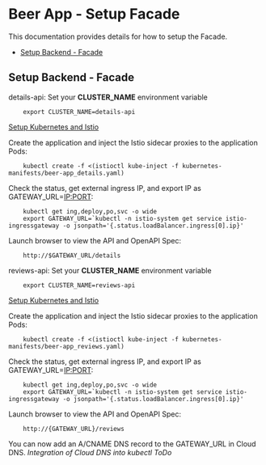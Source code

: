 # Beer App - Setup Facade
This documentation provides details for how to setup the Facade.

* [Setup Backend - Facade](#setup_backend_facade)

## <a name="setup_backend_facade">Setup Backend - Facade</a>
details-api:
Set your **CLUSTER_NAME** environment variable

        export CLUSTER_NAME=details-api

[Setup Kubernetes and Istio](SETUP-KUBERNETES-ISTIO.md)

Create the application and inject the Istio sidecar proxies to the application Pods:

        kubectl create -f <(istioctl kube-inject -f kubernetes-manifests/beer-app_details.yaml)

Check the status, get external ingress IP, and export IP as GATEWAY_URL=<IP:PORT>:

        kubectl get ing,deploy,po,svc -o wide
        export GATEWAY_URL=`kubectl -n istio-system get service istio-ingressgateway -o jsonpath='{.status.loadBalancer.ingress[0].ip}'

Launch browser to view the API and OpenAPI Spec:

        http://$GATEWAY_URL/details

reviews-api:
Set your **CLUSTER_NAME** environment variable

        export CLUSTER_NAME=reviews-api

[Setup Kubernetes and Istio](SETUP-KUBERNETES-ISTIO.md)

Create the application and inject the Istio sidecar proxies to the application Pods:

        kubectl create -f <(istioctl kube-inject -f kubernetes-manifests/beer-app_reviews.yaml)

Check the status, get external ingress IP, and export IP as GATEWAY_URL=<IP:PORT>:

        kubectl get ing,deploy,po,svc -o wide
        export GATEWAY_URL=`kubectl -n istio-system get service istio-ingressgateway -o jsonpath='{.status.loadBalancer.ingress[0].ip}'

Launch browser to view the API and OpenAPI Spec:

        http://{GATEWAY_URL}/reviews

You can now add an A/CNAME DNS record to the GATEWAY_URL in Cloud DNS. _Integration of Cloud DNS into kubectl ToDo_
